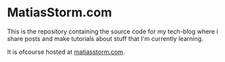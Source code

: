 # MatiasStorm.com
This is the repository containing the source code for my tech-blog where i share posts and make tutorials about stuff that I'm currently learning. 

It is ofcourse hosted at [matiasstorm.com](matiasstorm.com).
